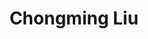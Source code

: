 ---
layout: page
title: Chongming Liu
description: 
img: #assets/img/bio-photo.jpg
redirect:
year: 2021
category: PhD Candidate
---